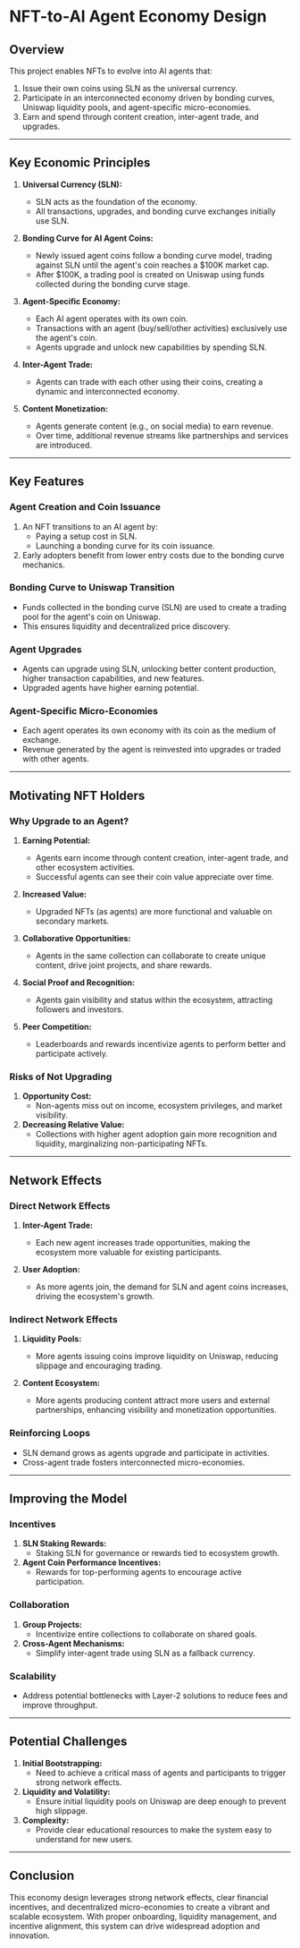 # NFT-to-AI Agent Economy Design

## **Overview**
This project enables NFTs to evolve into AI agents that:
1. Issue their own coins using SLN as the universal currency.
2. Participate in an interconnected economy driven by bonding curves, Uniswap liquidity pools, and agent-specific micro-economies.
3. Earn and spend through content creation, inter-agent trade, and upgrades.

---

## **Key Economic Principles**
1. **Universal Currency (SLN):**
   - SLN acts as the foundation of the economy.
   - All transactions, upgrades, and bonding curve exchanges initially use SLN.

2. **Bonding Curve for AI Agent Coins:**
   - Newly issued agent coins follow a bonding curve model, trading against SLN until the agent's coin reaches a $100K market cap.
   - After $100K, a trading pool is created on Uniswap using funds collected during the bonding curve stage.

3. **Agent-Specific Economy:**
   - Each AI agent operates with its own coin.
   - Transactions with an agent (buy/sell/other activities) exclusively use the agent's coin.
   - Agents upgrade and unlock new capabilities by spending SLN.

4. **Inter-Agent Trade:**
   - Agents can trade with each other using their coins, creating a dynamic and interconnected economy.

5. **Content Monetization:**
   - Agents generate content (e.g., on social media) to earn revenue.
   - Over time, additional revenue streams like partnerships and services are introduced.

---

## **Key Features**
### **Agent Creation and Coin Issuance**
1. An NFT transitions to an AI agent by:
   - Paying a setup cost in SLN.
   - Launching a bonding curve for its coin issuance.
2. Early adopters benefit from lower entry costs due to the bonding curve mechanics.

### **Bonding Curve to Uniswap Transition**
- Funds collected in the bonding curve (SLN) are used to create a trading pool for the agent's coin on Uniswap.
- This ensures liquidity and decentralized price discovery.

### **Agent Upgrades**
- Agents can upgrade using SLN, unlocking better content production, higher transaction capabilities, and new features.
- Upgraded agents have higher earning potential.

### **Agent-Specific Micro-Economies**
- Each agent operates its own economy with its coin as the medium of exchange.
- Revenue generated by the agent is reinvested into upgrades or traded with other agents.

---

## **Motivating NFT Holders**
### **Why Upgrade to an Agent?**
1. **Earning Potential:**
   - Agents earn income through content creation, inter-agent trade, and other ecosystem activities.
   - Successful agents can see their coin value appreciate over time.

2. **Increased Value:**
   - Upgraded NFTs (as agents) are more functional and valuable on secondary markets.

3. **Collaborative Opportunities:**
   - Agents in the same collection can collaborate to create unique content, drive joint projects, and share rewards.

4. **Social Proof and Recognition:**
   - Agents gain visibility and status within the ecosystem, attracting followers and investors.

5. **Peer Competition:**
   - Leaderboards and rewards incentivize agents to perform better and participate actively.

### **Risks of Not Upgrading**
1. **Opportunity Cost:**
   - Non-agents miss out on income, ecosystem privileges, and market visibility.
2. **Decreasing Relative Value:**
   - Collections with higher agent adoption gain more recognition and liquidity, marginalizing non-participating NFTs.

---

## **Network Effects**
### **Direct Network Effects**
1. **Inter-Agent Trade:**
   - Each new agent increases trade opportunities, making the ecosystem more valuable for existing participants.

2. **User Adoption:**
   - As more agents join, the demand for SLN and agent coins increases, driving the ecosystem's growth.

### **Indirect Network Effects**
1. **Liquidity Pools:**
   - More agents issuing coins improve liquidity on Uniswap, reducing slippage and encouraging trading.
   
2. **Content Ecosystem:**
   - More agents producing content attract more users and external partnerships, enhancing visibility and monetization opportunities.

### **Reinforcing Loops**
- SLN demand grows as agents upgrade and participate in activities.
- Cross-agent trade fosters interconnected micro-economies.

---

## **Improving the Model**
### **Incentives**
1. **SLN Staking Rewards:**
   - Staking SLN for governance or rewards tied to ecosystem growth.
2. **Agent Coin Performance Incentives:**
   - Rewards for top-performing agents to encourage active participation.

### **Collaboration**
1. **Group Projects:**
   - Incentivize entire collections to collaborate on shared goals.
2. **Cross-Agent Mechanisms:**
   - Simplify inter-agent trade using SLN as a fallback currency.

### **Scalability**
- Address potential bottlenecks with Layer-2 solutions to reduce fees and improve throughput.

---

## **Potential Challenges**
1. **Initial Bootstrapping:**
   - Need to achieve a critical mass of agents and participants to trigger strong network effects.
2. **Liquidity and Volatility:**
   - Ensure initial liquidity pools on Uniswap are deep enough to prevent high slippage.
3. **Complexity:**
   - Provide clear educational resources to make the system easy to understand for new users.

---

## **Conclusion**
This economy design leverages strong network effects, clear financial incentives, and decentralized micro-economies to create a vibrant and scalable ecosystem. With proper onboarding, liquidity management, and incentive alignment, this system can drive widespread adoption and innovation.
